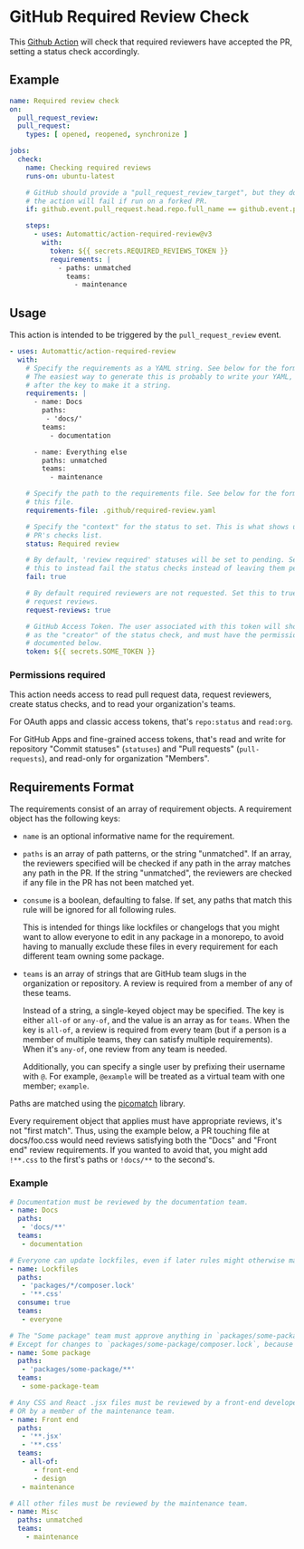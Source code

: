 # GitHub Required Review Check

This [Github Action](https://github.com/features/actions) will check that required reviewers have
accepted the PR, setting a status check accordingly.

## Example

```yaml
name: Required review check
on:
  pull_request_review:
  pull_request:
    types: [ opened, reopened, synchronize ]

jobs:
  check:
    name: Checking required reviews
    runs-on: ubuntu-latest

    # GitHub should provide a "pull_request_review_target", but they don't and
    # the action will fail if run on a forked PR.
    if: github.event.pull_request.head.repo.full_name == github.event.pull_request.base.repo.full_name

    steps:
      - uses: Automattic/action-required-review@v3
        with:
          token: ${{ secrets.REQUIRED_REVIEWS_TOKEN }}
          requirements: |
            - paths: unmatched
              teams:
                - maintenance
```

## Usage

This action is intended to be triggered by the `pull_request_review` event.

```yaml
- uses: Automattic/action-required-review
  with:
    # Specify the requirements as a YAML string. See below for the format of this string.
    # The easiest way to generate this is probably to write your YAML, then put the `|`
    # after the key to make it a string.
    requirements: |
      - name: Docs
        paths:
         - 'docs/'
        teams:
          - documentation

      - name: Everything else
        paths: unmatched
        teams:
          - maintenance

    # Specify the path to the requirements file. See below for the format of
    # this file.
    requirements-file: .github/required-review.yaml

    # Specify the "context" for the status to set. This is what shows up in the
    # PR's checks list.
    status: Required review

    # By default, 'review required' statuses will be set to pending. Set
    # this to instead fail the status checks instead of leaving them pending.
    fail: true

    # By default required reviewers are not requested. Set this to true to
    # request reviews.
    request-reviews: true

    # GitHub Access Token. The user associated with this token will show up
    # as the "creator" of the status check, and must have the permissions
    # documented below.
    token: ${{ secrets.SOME_TOKEN }}
```

### Permissions required

This action needs access to read pull request data, request reviewers, create status checks, and to read your organization's teams.

For OAuth apps and classic access tokens, that's `repo:status` and `read:org`.

For GitHub Apps and fine-grained access tokens, that's read and write for repository "Commit statuses" (`statuses`) and "Pull requests" (`pull-requests`), and read-only for organization "Members".

## Requirements Format

The requirements consist of an array of requirement objects. A requirement object has the following keys:

* `name` is an optional informative name for the requirement.
* `paths` is an array of path patterns, or the string "unmatched". If an array, the reviewers
  specified will be checked if any path in the array matches any path in the PR. If the string
  "unmatched", the reviewers are checked if any file in the PR has not been matched yet.
* `consume` is a boolean, defaulting to false. If set, any paths that match this rule will be ignored
  for all following rules.

  This is intended for things like lockfiles or changelogs that you might want to allow everyone
  to edit in any package in a monorepo, to avoid having to manually exclude these files in every
  requirement for each different team owning some package.
* `teams` is an array of strings that are GitHub team slugs in the organization or repository. A
  review is required from a member of any of these teams.

  Instead of a string, a single-keyed object may be specified. The key is either `all-of` or
  `any-of`, and the value is an array as for `teams`. When the key is `all-of`, a review is required
  from every team (but if a person is a member of multiple teams, they can satisfy multiple
  requirements). When it's `any-of`, one review from any team is needed.

  Additionally, you can specify a single user by prefixing their username with `@`. For example,
  `@example` will be treated as a virtual team with one member; `example`.

Paths are matched using the [picomatch](https://www.npmjs.com/package/picomatch#globbing-features) library.

Every requirement object that applies must have appropriate reviews, it's not "first match". Thus,
using the example below, a PR touching file at docs/foo.css would need reviews satisfying both
the "Docs" and "Front end" review requirements. If you wanted to avoid that, you might add
`!**.css` to the first's paths or `!docs/**` to the second's.

### Example

```yaml
# Documentation must be reviewed by the documentation team.
- name: Docs
  paths:
   - 'docs/**'
  teams:
   - documentation

# Everyone can update lockfiles, even if later rules might otherwise match.
- name: Lockfiles
  paths:
   - 'packages/*/composer.lock'
   - '**.css'
  consume: true
  teams:
   - everyone

# The "Some package" team must approve anything in `packages/some-package/`.
# Except for changes to `packages/some-package/composer.lock`, because the previous requirement consumed that path.
- name: Some package
  paths:
   - 'packages/some-package/**'
  teams:
   - some-package-team

# Any CSS and React .jsx files must be reviewed by a front-end developer AND by a designer,
# OR by a member of the maintenance team.
- name: Front end
  paths:
   - '**.jsx'
   - '**.css'
  teams:
   - all-of:
      - front-end
      - design
   - maintenance

# All other files must be reviewed by the maintenance team.
- name: Misc
  paths: unmatched
  teams:
    - maintenance
```
